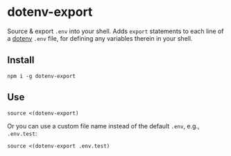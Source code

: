 # dotenv-export

Source & export `.env` into your shell.
Adds `export` statements to each line of a [dotenv] `.env` file, for defining
any variables therein in your shell.

## Install

```
npm i -g dotenv-export
```

## Use

```
source <(dotenv-export)
```

Or you can use a custom file name instead of the default `.env`, e.g., `.env.test`:

```
source <(dotenv-export .env.test)
```

[dotenv]: https://github.com/motdotla/dotenv
